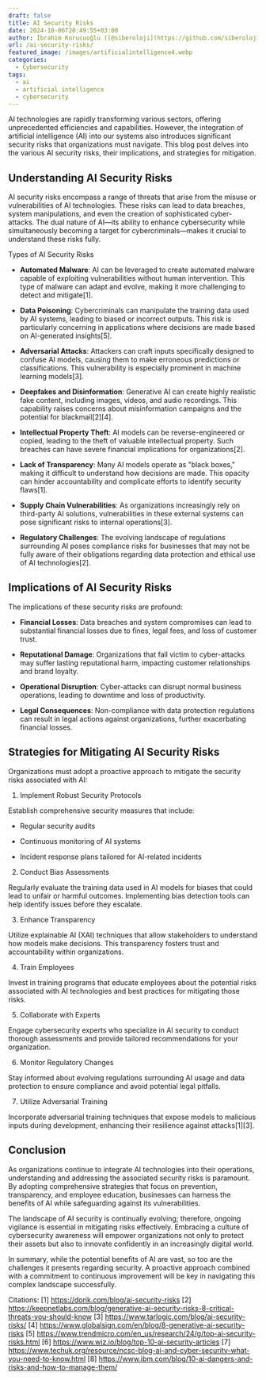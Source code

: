 ```yaml
---
draft: false
title: AI Security Risks
date: 2024-10-06T20:49:55+03:00
author: İbrahim Korucuoğlu ([@siberoloji](https://github.com/siberoloji))
url: /ai-security-risks/
featured_image: /images/artificialintelligence4.webp
categories:
  - Cybersecurity
tags:
  - ai
  - artificial intelligence
  - cybersecurity
---
```



AI technologies are rapidly transforming various sectors, offering unprecedented efficiencies and capabilities. However, the integration of artificial intelligence (AI) into our systems also introduces significant security risks that organizations must navigate. This blog post delves into the various AI security risks, their implications, and strategies for mitigation.



## Understanding AI Security Risks



AI security risks encompass a range of threats that arise from the misuse or vulnerabilities of AI technologies. These risks can lead to data breaches, system manipulations, and even the creation of sophisticated cyber-attacks. The dual nature of AI—its ability to enhance cybersecurity while simultaneously becoming a target for cybercriminals—makes it crucial to understand these risks fully.



Types of AI Security Risks


* **Automated Malware**: AI can be leveraged to create automated malware capable of exploiting vulnerabilities without human intervention. This type of malware can adapt and evolve, making it more challenging to detect and mitigate[1].

* **Data Poisoning**: Cybercriminals can manipulate the training data used by AI systems, leading to biased or incorrect outputs. This risk is particularly concerning in applications where decisions are made based on AI-generated insights[5].

* **Adversarial Attacks**: Attackers can craft inputs specifically designed to confuse AI models, causing them to make erroneous predictions or classifications. This vulnerability is especially prominent in machine learning models[3].

* **Deepfakes and Disinformation**: Generative AI can create highly realistic fake content, including images, videos, and audio recordings. This capability raises concerns about misinformation campaigns and the potential for blackmail[2][4].

* **Intellectual Property Theft**: AI models can be reverse-engineered or copied, leading to the theft of valuable intellectual property. Such breaches can have severe financial implications for organizations[2].

* **Lack of Transparency**: Many AI models operate as "black boxes," making it difficult to understand how decisions are made. This opacity can hinder accountability and complicate efforts to identify security flaws[1].

* **Supply Chain Vulnerabilities**: As organizations increasingly rely on third-party AI solutions, vulnerabilities in these external systems can pose significant risks to internal operations[3].

* **Regulatory Challenges**: The evolving landscape of regulations surrounding AI poses compliance risks for businesses that may not be fully aware of their obligations regarding data protection and ethical use of AI technologies[2].
## Implications of AI Security Risks



The implications of these security risks are profound:


* **Financial Losses**: Data breaches and system compromises can lead to substantial financial losses due to fines, legal fees, and loss of customer trust.

* **Reputational Damage**: Organizations that fall victim to cyber-attacks may suffer lasting reputational harm, impacting customer relationships and brand loyalty.

* **Operational Disruption**: Cyber-attacks can disrupt normal business operations, leading to downtime and loss of productivity.

* **Legal Consequences**: Non-compliance with data protection regulations can result in legal actions against organizations, further exacerbating financial losses.
## Strategies for Mitigating AI Security Risks



Organizations must adopt a proactive approach to mitigate the security risks associated with AI:



1. Implement Robust Security Protocols



Establish comprehensive security measures that include:


* Regular security audits

* Continuous monitoring of AI systems

* Incident response plans tailored for AI-related incidents
2. Conduct Bias Assessments



Regularly evaluate the training data used in AI models for biases that could lead to unfair or harmful outcomes. Implementing bias detection tools can help identify issues before they escalate.



3. Enhance Transparency



Utilize explainable AI (XAI) techniques that allow stakeholders to understand how models make decisions. This transparency fosters trust and accountability within organizations.



4. Train Employees



Invest in training programs that educate employees about the potential risks associated with AI technologies and best practices for mitigating those risks.



5. Collaborate with Experts



Engage cybersecurity experts who specialize in AI security to conduct thorough assessments and provide tailored recommendations for your organization.



6. Monitor Regulatory Changes



Stay informed about evolving regulations surrounding AI usage and data protection to ensure compliance and avoid potential legal pitfalls.



7. Utilize Adversarial Training



Incorporate adversarial training techniques that expose models to malicious inputs during development, enhancing their resilience against attacks[1][3].



## Conclusion



As organizations continue to integrate AI technologies into their operations, understanding and addressing the associated security risks is paramount. By adopting comprehensive strategies that focus on prevention, transparency, and employee education, businesses can harness the benefits of AI while safeguarding against its vulnerabilities.



The landscape of AI security is continually evolving; therefore, ongoing vigilance is essential in mitigating risks effectively. Embracing a culture of cybersecurity awareness will empower organizations not only to protect their assets but also to innovate confidently in an increasingly digital world.



In summary, while the potential benefits of AI are vast, so too are the challenges it presents regarding security. A proactive approach combined with a commitment to continuous improvement will be key in navigating this complex landscape successfully.



Citations: [1] https://dorik.com/blog/ai-security-risks [2] https://keepnetlabs.com/blog/generative-ai-security-risks-8-critical-threats-you-should-know [3] https://www.tarlogic.com/blog/ai-security-risks/ [4] https://www.globalsign.com/en/blog/8-generative-ai-security-risks [5] https://www.trendmicro.com/en_us/research/24/g/top-ai-security-risks.html [6] https://www.wiz.io/blog/top-10-ai-security-articles [7] https://www.techuk.org/resource/ncsc-blog-ai-and-cyber-security-what-you-need-to-know.html [8] https://www.ibm.com/blog/10-ai-dangers-and-risks-and-how-to-manage-them/
